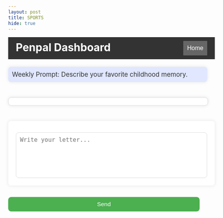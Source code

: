 ```yaml
---
layout: post
title: SPORTS
hide: true
---
```


<meta charset="UTF-8">
<meta name="viewport" content="width=device-width, initial-scale=1.0">
<title>Penpal Dashboard</title>
<style>
    /* body {
        font-family: Arial, sans-serif;
        display: flex;
        flex-direction: column;
        align-items: center;
        background-color: #F0F4F8;
        margin: 0;
        padding: 20px;
    } */
    .navbar {
        width: 100%;
        max-width: 1200px;
        display: flex;
        justify-content: space-between;
        margin-bottom: 20px;
        background-color: #333;
        padding: 10px 20px;
        color: white;
    }
    .navbar h1 {
        margin: 0;
    }
    .navbar button {
        padding: 10px;
        font-size: 16px;
        background-color: #666;
        border: none;
        color: white;
        cursor: pointer;
    }
    .navbar button:hover {
        background-color: #444;
    }
    .dashboard {
        display: flex;
        flex-direction: column;
        width: 100%;
        max-width: 1200px;
        gap: 20px;
    }
    .section {
        width: 100%;
        padding: 20px;
        background-color: white;
        box-shadow: 0 0 10px rgba(0, 0, 0, 0.1);
        border-radius: 8px;
    }
    .prompt-box {
        background-color: #E0E7FF;
        padding: 10px;
        border-radius: 8px;
        margin-bottom: 20px;
        font-size: 1.2em;
        color: #333;
    }
    .post-container {
        max-height: 400px;
        overflow-y: auto;
        padding: 10px;
        background-color: #fff;
        border: 1px solid #ddd;
        border-radius: 8px;
        margin-bottom: 20px;
    }
    .post {
        border: 1px solid #ddd;
        padding: 10px;
        margin: 10px 0;
        border-radius: 8px;
        font-size: 1.1em;
        color: black;
        position: relative;
    }
    .post-content {
        overflow: hidden;
        white-space: nowrap;
        text-overflow: ellipsis;
    }
    .see-more {
        color: blue;
        cursor: pointer;
        font-size: 0.9em;
        margin-left: 5px;
    }
    .reply-section, .reply {
        margin-top: 10px;
        padding-left: 20px;
        font-size: 0.9em;
        display: flex;
        align-items: center;
    }
    .like-btn, .delete-btn {
        margin-left: 10px;
        cursor: pointer;
        color: #333;
        font-size: 1.1em;
        border: none;
        background-color: transparent;
    }
    .send-btn{
        color: green; 
    }
    .like-btn:hover, .delete-btn:hover {
        color: red;
    }
    textarea {
        width: 100%;
        padding: 10px;
        font-size: 1.1em;
        height: 120px;
        resize: none;
        margin-top: 10px;
        border-radius: 8px;
        border: 1px solid #ddd;
    }
    .send-btn {
        background-color: #4CAF50;
        color: white;
        border: none;
        padding: 10px;
        width: 100%;
        font-size: 1.1em;
        cursor: pointer;
        border-radius: 8px;
        margin-top: 10px;
    }
</style>

<div class="navbar">
    <h1>Penpal Dashboard</h1>
    <button onclick="goHome()">Home</button>
</div>
<div class="dashboard">
    <div class="section prompt-box">
        Weekly Prompt: Describe your favorite childhood memory.
    </div>
    <div class="section post-container" id="postsSection">
        <!-- Posts will appear here -->
    </div>
    <div class="section">
        <textarea id="postInput" placeholder="Write your letter..."></textarea>
    </div>
    <div>
    <button class="send-btn" onclick="addPost()">Send</button>
    </div>
</div>
<script>
    username = "Soni Dhenuva"
    let posts = JSON.parse(localStorage.getItem("savedPosts")) || [];
    function goHome() {
        window.location.href = "{{site.baseurl}}/"
    }
    function addPost() {
        const postInput = document.getElementById("postInput").value;
        if (postInput) {
            const newPost = { content: postInput, likes: 0, replies: [] };
            posts.push(newPost);
            localStorage.setItem("savedPosts", JSON.stringify(posts));
            document.getElementById("postInput").value = '';
            displayPosts();
        } else {
            alert("Post cannot be empty!");
        }
    }
    function displayPosts() {
        const postsSection = document.getElementById("postsSection");
        postsSection.innerHTML = '';
        posts.forEach((post, index) => {
            const postElement = document.createElement("div");
            postElement.className = "post";
            postElement.innerHTML = `
                <div class="post-content">${ username + " : " + post.content.substring(0, 100)}${post.content.length > 100 ? '...' : ''}</div>
                ${post.content.length > 100 ? '<span class="see-more" onclick="seeMore(' + index + ')">See more</span>' : ''}
                <button class="like-btn" onclick="likePost(${index})"> ❤️ ${post.likes}</button>
                <button class="delete-btn" onclick="deletePost(${index})">🗑️</button>
                <div class="reply-section">
                    <input type="text" placeholder="Reply..." id="replyInput${index}" style="width: 70%;">
                    <button class="send-btn" onclick="addReply(${index})">Reply</button>
                </div>
                <div class="replies" id="replies${index}">
                    ${post.replies.map(reply => `<div class="reply">${username + " : " + reply}</div>`).join('')}
                </div>
            `;
            postsSection.appendChild(postElement);
        });
    }
    function seeMore(index) {
        const postContent = posts[index].content;
        alert(postContent); // Alert to show full content; you may replace this with modal logic
    }
    function likePost(index) {
        posts[index].likes++;
        localStorage.setItem("savedPosts", JSON.stringify(posts));
        displayPosts();
    }
    function deletePost(index) {
        posts.splice(index, 1);
        localStorage.setItem("savedPosts", JSON.stringify(posts));
        displayPosts();
    }
    function addReply(index) {
        const replyInput = document.getElementById(`replyInput${index}`);
        const replyText = replyInput.value;
        if (replyText) {
            posts[index].replies.push(replyText);
            localStorage.setItem("savedPosts", JSON.stringify(posts));
            replyInput.value = '';
            displayPosts();
        } else {
            alert("Reply cannot be empty!");
        }
    }
    displayPosts();
</script>